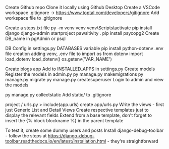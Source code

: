 Create Github repo
Clone it locally using Github Desktop
Create a VSCode workspace
.gitignore -> https://www.toptal.com/developers/gitignore
Add workspace file to .gitignore

Create a steps.txt file
py -m venv venv
venv\Scripts\activate
pip install django
django-admin startproject pawsitivity .
pip install psycopg2
Create DB_name in pgAdmin or psql

DB Config in settings.py DATABASES variable
pip install python-dotenv
.env file creation
adding venv, .env file to
import os
from dotenv import load_dotenv
load_dotenv()
os.getenv('VAR_NAME')

Create blogs app
Add to INSTALLED_APPS in settings.py
Create models
Register the models in admin.py
py manage.py makemigrations
py manage.py migrate
py manage.py createsuperuser
Login to admin and view the models

py manage.py collectstatic
Add static/ to .gitignore

project / urls.py > include(app.urls)
create app/urls.py
Write the views - first just Generic List and Detail Views
Create respective templates just to display the relevant fields
Extend from a base template, don't forget to insert the {% block blockname %} in the parent template

To test it, create some dummy users and posts
Install django-debug-toolbar - follow the steps at https://django-debug-toolbar.readthedocs.io/en/latest/installation.html - they're straightforward
